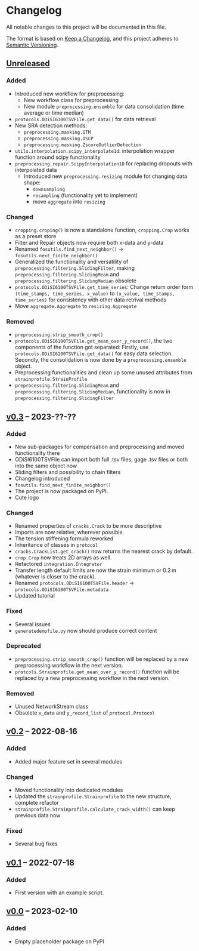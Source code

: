# Changelog

All notable changes to this project will be documented in this file.

The format is based on [Keep a Changelog](https://keepachangelog.com/en/1.0.0/),
and this project adheres to [Semantic Versioning](https://semver.org/spec/v2.0.0.html).

## [Unreleased]

### Added

- Introduced new workflow for preprocessing:
    - New workflow class for preprocessing
    - New module `preprocessing.ensemble` for data consolidation (time average or time median)
- `protocols.ODiSI6100TSVFile.get_data()` for data retrieval
- New SRA detection methods:
    - `preprocessing.masking.GTM`
    - `preprocessing.masking.OSCP`
    - `preprocessing.masking.ZscoreOutlierDetection`
- `utils.interpolation.scipy_interpolate1d`: interpolation wrapper function around scipy functionality
- `preprocessing.repair.ScipyInterpolation1D` for replacing dropouts with interpolated data
    - Introduced new `preprocessing.resizing` module for changing data shape:
        - `downsampling`
        - `resampling` (functionality yet to implement)
        - move `aggregate` into `resizing`

### Changed

- `cropping.croping()` is now a standalone function, `cropping.Crop` works as a preset store
- Filter and Repair objects now require both x-data and y-data
- Renamed `fosutils.find_next_neighbor()` &rarr; `fosutils.next_finite_neighbor()`
- Generalized the functionality and versatility of `preprocessing.filtering.SlidingFilter`, making `preprocessing.filtering.SlidingMean` and `preprocessing.filtering.SlidingMedian` obsolete
- `protocols.ODiSI6100TSVFile.get_time_series`: Change return order form `(time_stamps, time_series, x_value)` to `(x_value, time_stamps, time_series)` for consistency with other data retrival methods
- Move `aggregate.Aggregate` to `resizing.Aggregate`

### Removed

- `preprocessing.strip_smooth_crop()`
- `protocols.ODiSI6100TSVFile.get_mean_over_y_record()`, the two components of the function got separated:
	Firstly, use `protocols.ODiSI6100TSVFile.get_data()` for easy data selection.
	Secondly, the consolidation is now done by a `preprocessing.ensemble` object.
- Preprocessing functionalities and clean up some unused attributes from `strainprofile.StrainProfile`
- `preprocessing.filtering.SlidingMean` and `preprocessing.filtering.SlidingMedian`, functionality is now in `preprocessing.filtering.SlidingFilter`

## [v0.3] – 2023-??-??

### Added

- New sub-packages for compensation and preprocessing and moved functionality there
- ODiSI6100TSVFile can import both full .tsv files, gage .tsv files or both into the same object now
- Sliding filters and possibility to chain filters
- Changelog introduced
- `fosutils.find_next_finite_neighbor()`
- The project is now packaged on PyPI.
- Cute logo

### Changed

- Renamed properties of `cracks.Crack` to be more descriptive
- Imports are now relative, wherever possible.
- The tension stiffening formula reworked
- Inheritance of classes in `protocol`
- `cracks.CrackList.get_crack()` now returns the nearest crack by default.
- `crop.Crop` now treats 2D arrays as well.
- Refactored `integration.Integrator`
- Transfer length default limits are now the strain minimum or 0.2 m (whatever is closer to the crack).
- Renamed `protocols.ODiSI6100TSVFile.header` &rarr; `protocols.ODiSI6100TSVFile.metadata`
- Updated tutorial

### Fixed

- Several issues
- `generatedemofile.py` now should produce correct content

### Deprecated

- `preprocessing.strip_smooth_crop()` function will be replaced by a new preprocessing workflow in the next version.
- `protcols.Strainprofile.get_mean_over_y_record()` function will be replaced by a new preprocessing workflow in the next version.

### Removed

- Unused NetworkStream class
- Obsolete `x_data` and `y_record_list` of `protocol.Protocol`

## [v0.2] – 2022-08-16

### Added

- Added major feature set in several modules

### Changed

- Moved functionality into dedicated modules
- Updated the `strainprofile.Strainprofile` to the new structure, complete refactor
- `strainprofile.Strainprofile.calculate_crack_width()` can keep previous data now

### Fixed

- Several bug fixes

## [v0.1] – 2022-07-18

### Added

- First version with an example script.

## [v0.0] – 2023-02-10

### Added

- Empty placeholder package on PyPI


[unreleased]: https://github.com/TUD-IMB/fosanalysis/compare/v0.3.0..master
[v0.3]: https://github.com/TUD-IMB/fosanalysis/releases/compare/v0.3.0..v0.2.0
[v0.2]: https://github.com/TUD-IMB/fosanalysis/releases/compare/v0.2.0..v0.1.0
[v0.1]: https://github.com/TUD-IMB/fosanalysis/releases/tag/v0.1.0
[v0.0]: https://github.com/TUD-IMB/fosanalysis/releases/tag/v0.0.0
